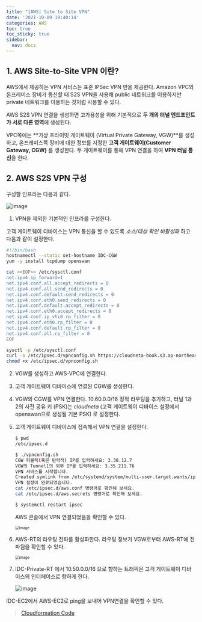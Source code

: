```yaml
---
title: "[AWS] Site to Site VPN"
date: '2021-10-09 19:40:14'
categories: AWS
toc: true
toc_sticky: true
sidebar:
  nav: docs
---
```


## 1. AWS Site-to-Site VPN 이란?

AWS에서 제공하는 VPN 서비스는 표준 IPSec VPN 만을 제공한다. Amazon VPC와 온프레미스 장비가 통신할 때 S2S VPN을 사용해 public 네트워크를 이용하지만 private 네트워크를 이용하는 것처럼 사용할 수 있다.

AWS S2S VPN 연결을 생성하면 고가용성을 위해 기본적으로 **두 개의 터널 엔드포인트가 서로 다른 영역**에 생성된다. 

VPC쪽에는 **가상 프라이빗 게이트웨이 (Virtual Private Gateway, VGW)**를 생성하고, 온프레미스쪽 장비에 대한 정보를 지정한 **고객 게이트웨이(Customer Gateway, CGW)** 를 생성한다. 두 게이트웨이를 통해 VPN 연결을 하여 **VPN 터널 통신**을 한다. 



## 2. AWS S2S VPN 구성

구성할 인프라는 다음과 같다.

![image](https://user-images.githubusercontent.com/60495897/136647428-bd18d945-bf4c-413f-8f0e-e4b6548e9410.png)

1.  VPN을 제외한 기본적인 인프라를 구성한다.

   고객 게이트웨이 디바이스는 VPN 통신을 할 수 있도록 *소스/대상 확인 비활성화* 하고  다음과 같이 설정한다.

   ```bash
   #!/bin/bash
   hostnamectl --static set-hostname IDC-CGW
   yum -y install tcpdump openswan
   
   cat <<EOF>> /etc/sysctl.conf
   net.ipv4.ip_forward=1
   net.ipv4.conf.all.accept_redirects = 0
   net.ipv4.conf.all.send_redirects = 0
   net.ipv4.conf.default.send_redirects = 0
   net.ipv4.conf.eth0.send_redirects = 0
   net.ipv4.conf.default.accept_redirects = 0
   net.ipv4.conf.eth0.accept_redirects = 0
   net.ipv4.conf.ip_vti0.rp_filter = 0
   net.ipv4.conf.eth0.rp_filter = 0
   net.ipv4.conf.default.rp_filter = 0
   net.ipv4.conf.all.rp_filter = 0
   EOF
   
   sysctl -p /etc/sysctl.conf
   curl -o /etc/ipsec.d/vpnconfig.sh https://cloudneta-book.s3.ap-northeast-2.amazonaws.com/chapter6/6_lab_s2s-vpnconfig.sh
   chmod +x /etc/ipsec.d/vpnconfig.sh
   ```

   

2. VGW를 생성하고 AWS-VPC에 연결한다.

   

3. 고객 게이트웨이 디바이스에 연결된 CGW를 생성한다.

   

4. VGW와 CGW를 VPN 연결한다. 10.60.0.0/16 정적 라우팅을 추가하고, 터널 1과 2의 사전 공유 키 (PSK)는 *cloudneta* (고객 게이트웨이 디바이스 설정에서 openswan으로 생성될 기본 PSK) 로 설정한다.  

   

5. 고객 게이트웨이 디바이스에 접속해서 VPN 연결을 설정한다.

   ```bash
   $ pwd
   /etc/ipsec.d

   $ ./vpnconfig.sh
   CGW 퍼블릭(혹은 탄력적) IP를 입력하세요: 3.38.12.7
   VGW의 Tunnel1의 외부 IP를 입력하세요: 3.35.211.76
   VPN 서비스를 시작합니다.
   Created symlink from /etc/systemd/system/multi-user.target.wants/ipsec.service to /usr/lib/systemd/system/ipsec.service.
   VPN 설정이 완료되었습니다.
   cat /etc/ipsec.d/aws.conf 명령어로 확인해 보세요.
   cat /etc/ipsec.d/aws.secrets 명령어로 확인해 보세요.

   $ systemctl restart ipsec
   ```

   AWS 콘솔에서 VPN 연결되었음을 확인할 수 있다.

   <img src="https://user-images.githubusercontent.com/60495897/136646236-ad77394f-fc34-4682-b593-fb9f94f3c1d5.png" alt="image" style="zoom: 67%;" />



6. AWS-RT의 라우팅 전파를 활성화한다. 라우팅 정보가 VGW로부터 AWS-RT에 전파됨을 확인할 수 있다.

   <img src="https://user-images.githubusercontent.com/60495897/136646359-88904a86-c4ea-4462-aef7-c87996a47a2c.png" alt="image" style="zoom:67%;" />



7. IDC-Private-RT 에서 10.50.0.0/16 으로 향하는 트래픽은 고객 게이트웨이 디바이스의 인터페이스로 향하게 한다.

   ![image](https://user-images.githubusercontent.com/60495897/136646436-387e55b8-a063-4ee2-8b88-18c9de0d0717.png)



IDC-EC2에서 AWS-EC2로 ping을 보내어 VPN연결을 확인할 수 있다.



> [Cloudformation Code](https://github.com/yuntreee/CloudFormation/blob/a3e44497bbfc272777418db5d60d07d204ce8664/S2S_VPN.yml)


